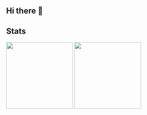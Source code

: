 ## Hi there 👋

## Stats
<div>
  <img height="180em" src="https://github-readme-stats.vercel.app/api?username=Resutemon1&show_icons=true&theme=dracula&include_all_commits=true&count_private=true"/>
  <img height="180em" src="https://github-readme-stats.vercel.app/api/top-langs/?username=Resutemon1&langs_count=6&theme=dracula&layout=compact"/>
</div>
